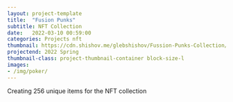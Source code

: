 ```yaml
---
layout: project-template
title:  "Fusion Punks"
subtitle: NFT Collection
date:   2022-03-10 00:59:00
categories: Projects nft
thumbnail: https://cdn.shishov.me/glebshishov/Fussion-Punks-Collection/FP-collection-thumbnail.jpg
projectend: 2022 Spring
thumbnail-class: project-thumbnail-container block-size-l
images:
- /img/poker/
---
```


Creating 256 unique items for the NFT collection